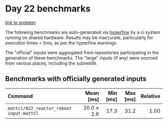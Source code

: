 # Day 22 benchmarks

[link to problem](http://adventofcode.com/2021/day/22)

The following benchmarks are auto-generated via [hyperfine](https://github.com/sharkdp/hyperfine) by a ci system running on shared hardware. Results may be inaccurate, particularly for execution times < 5ms, as per the hyperfine warnings.

The "official" inputs were aggregated from repositories participating in the generation of these benchmarks. The "large" inputs (if any) were sourced from various places, including the subreddit.

## Benchmarks with officially generated inputs
| Command | Mean [ms] | Min [ms] | Max [ms] | Relative |
|:---|---:|---:|---:|---:|
| `mattcl/022_reactor_reboot input-mattcl` | 20.0 ± 2.6 | 17.3 | 31.2 | 1.00 |
